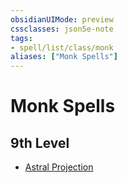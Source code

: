 ```yaml
---
obsidianUIMode: preview
cssclasses: json5e-note
tags:
- spell/list/class/monk
aliases: ["Monk Spells"]
---
```

# Monk Spells

## 9th Level

- [Astral Projection](astral-projection "PHB")